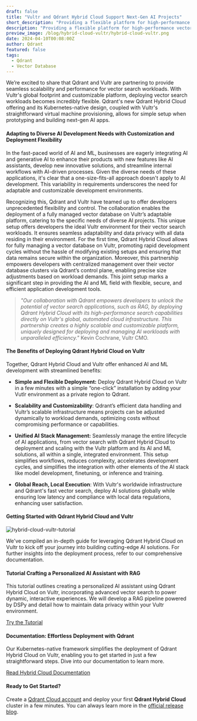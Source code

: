 ```yaml
---
draft: false
title: "Vultr and Qdrant Hybrid Cloud Support Next-Gen AI Projects"
short_description: "Providing a flexible platform for high-performance vector search in next-gen AI workloads." 
description: "Providing a flexible platform for high-performance vector search in next-gen AI workloads."
preview_image: /blog/hybrid-cloud-vultr/hybrid-cloud-vultr.png
date: 2024-04-10T00:08:00Z
author: Qdrant
featured: false
tags:
  - Qdrant
  - Vector Database
---
```


We’re excited to share that Qdrant and Vultr are partnering to provide seamless scalability and performance for vector search workloads. With Vultr's global footprint and customizable platform, deploying vector search workloads becomes incredibly flexible. Qdrant's new Qdrant Hybrid Cloud offering and its Kubernetes-native design, coupled with Vultr's straightforward virtual machine provisioning, allows for simple setup when prototyping and building next-gen AI apps.

#### Adapting to Diverse AI Development Needs with Customization and Deployment Flexibility

In the fast-paced world of AI and ML, businesses are eagerly integrating AI and generative AI to enhance their products with new features like AI assistants, develop new innovative solutions, and streamline internal workflows with AI-driven processes. Given the diverse needs of these applications, it's clear that a one-size-fits-all approach doesn't apply to AI development. This variability in requirements underscores the need for adaptable and customizable development environments.

Recognizing this, Qdrant and Vultr have teamed up to offer developers unprecedented flexibility and control. The collaboration enables the deployment of a fully managed vector database on Vultr’s adaptable platform, catering to the specific needs of diverse AI projects. This unique setup offers developers the ideal Vultr environment for their vector search workloads. It ensures seamless adaptability and data privacy with all data residing in their environment. For the first time, Qdrant Hybrid Cloud allows for fully managing a vector database on Vultr, promoting rapid development cycles without the hassle of modifying existing setups and ensuring that data remains secure within the organization. Moreover, this partnership empowers developers with centralized management over their vector database clusters via Qdrant’s control plane, enabling precise size adjustments based on workload demands. This joint setup marks a significant step in providing the AI and ML field with flexible, secure, and efficient application development tools.

> *"Our collaboration with Qdrant empowers developers to unlock the potential of vector search applications, such as RAG, by deploying Qdrant Hybrid Cloud with its high-performance search capabilities directly on Vultr's global, automated cloud infrastructure. This partnership creates a highly scalable and customizable platform, uniquely designed for deploying and managing AI workloads with unparalleled efficiency."* Kevin Cochrane, Vultr CMO.

#### The Benefits of Deploying Qdrant Hybrid Cloud on Vultr

Together, Qdrant Hybrid Cloud and Vultr offer enhanced AI and ML development with streamlined benefits:

- **Simple and Flexible Deployment:** Deploy Qdrant Hybrid Cloud on Vultr in a few minutes with a simple “one-click” installation by adding your Vutlr environment as a private region to Qdrant.

- **Scalability and Customizability**: Qdrant’s efficient data handling and Vultr’s scalable infrastructure means projects can be adjusted dynamically to workload demands, optimizing costs without compromising performance or capabilities.

- **Unified AI Stack Management:** Seamlessly manage the entire lifecycle of AI applications, from vector search with Qdrant Hybrid Cloud to deployment and scaling with the Vultr platform and its AI and ML solutions, all within a single, integrated environment. This setup simplifies workflows, reduces complexity, accelerates development cycles, and simplifies the integration with other elements of the AI stack like model development, finetuning, or inference and training.

- **Global Reach, Local Execution**: With Vultr's worldwide infrastructure and Qdrant's fast vector search, deploy AI solutions globally while ensuring low latency and compliance with local data regulations, enhancing user satisfaction.

#### Getting Started with Qdrant Hybrid Cloud and Vultr

![hybrid-cloud-vultr-tutorial](/blog/hybrid-cloud-vultr/hybrid-cloud-vultr-tutorial.png)

We've compiled an in-depth guide for leveraging Qdrant Hybrid Cloud on Vultr to kick off your journey into building cutting-edge AI solutions. For further insights into the deployment process, refer to our comprehensive documentation.

#### Tutorial Crafting a Personalized AI Assistant with RAG

This tutorial outlines creating a personalized AI assistant using Qdrant Hybrid Cloud on Vultr, incorporating advanced vector search to power dynamic, interactive experiences. We will develop a RAG pipeline powered by DSPy and detail how to maintain data privacy within your Vultr environment.

[Try the Tutorial](/documentation/tutorials/rag-chatbot-vultr-dspy-ollama/)

#### Documentation: Effortless Deployment with Qdrant

Our Kubernetes-native framework simplifies the deployment of Qdrant Hybrid Cloud on Vultr, enabling you to get started in just a few straightforward steps. Dive into our documentation to learn more.

[Read Hybrid Cloud Documentation](/documentation/hybrid-cloud/)

#### Ready to Get Started?

Create a [Qdrant Cloud account](https://cloud.qdrant.io/login) and deploy your first **Qdrant Hybrid Cloud** cluster in a few minutes. You can always learn more in the [official release blog](/blog/hybrid-cloud/). 